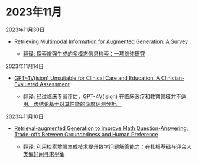 # 2023年11月

2023年11月30日

- [Retrieving Multimodal Information for Augmented Generation: A Survey](2023年11月30日/Retrieving_Multimodal_Information_for_Augmented_Generation_A_Survey.md)

    - [翻译: 探索增强生成的多模态信息检索：一项综述研究](2023年11月30日/Retrieving_Multimodal_Information_for_Augmented_Generation_A_Survey.md)

2023年11月14日

- [GPT-4V(ision) Unsuitable for Clinical Care and Education: A Clinician-Evaluated Assessment](2023年11月14日/GPT-4V(ision)_Unsuitable_for_Clinical_Care_and_Education_A_Clinician-Evaluated_Assessment.md)

    - [翻译: 经过临床专家评估，GPT-4V(ision) 在临床医疗和教育领域并不适用。该结论基于对其性能的深度评测分析。](2023年11月14日/GPT-4V(ision)_Unsuitable_for_Clinical_Care_and_Education_A_Clinician-Evaluated_Assessment.md)

2023年11月10日

- [Retrieval-augmented Generation to Improve Math Question-Answering: Trade-offs Between Groundedness and Human Preference](2023年11月10日/Retrieval-augmented_Generation_to_Improve_Math_Question-Answering_Trade-offs_Between_Groundedness_and_Human_Preference.md)

    - [翻译: 利用检索增强生成技术提升数学问题解答能力：在扎根基础与迎合人类偏好间寻求平衡](2023年11月10日/Retrieval-augmented_Generation_to_Improve_Math_Question-Answering_Trade-offs_Between_Groundedness_and_Human_Preference.md)